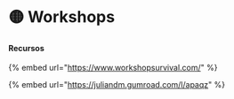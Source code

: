 # 🟡 Workshops

#### Recursos

{% embed url="https://www.workshopsurvival.com/" %}

{% embed url="https://juliandm.gumroad.com/l/apaqz" %}
